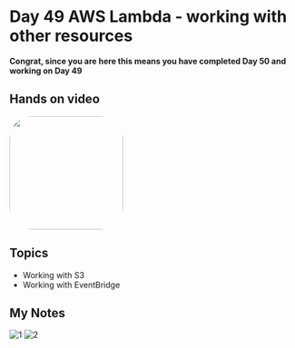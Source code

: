 # Day 49 AWS Lambda - working with other resources

**Congrat, since you are here this means you have completed Day 50 and working on Day 49**

## Hands on video
<a href="https://youtu.be/vuGrN8niH2E">
<img src="https://i3.ytimg.com/vi/vuGrN8niH2E/hqdefault.jpg" align="center" width="200" style="border-radius:40px" />
</a>

## Topics
  - Working with S3
  - Working with EventBridge

## My Notes
  ![1](https://user-images.githubusercontent.com/41295276/126103325-d7e5fdf2-21cb-47d3-b6f9-fb79fa3a3ce5.jpeg)
  ![2](https://user-images.githubusercontent.com/41295276/126103337-e1f2671a-9770-4908-9817-1b02df12a0e1.jpeg)
